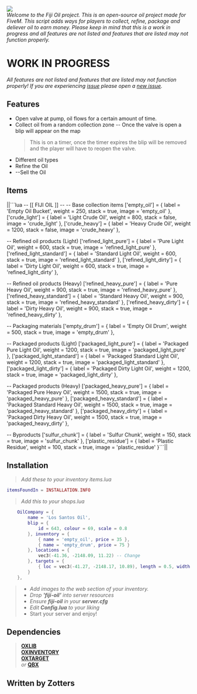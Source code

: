 

![](https://i.ibb.co/YTKXfNVK/Fiji-Oil20.png)  
*Welcome to the Fiji Oil project. This is an open-source oil project made for FiveM. This script adds ways for players to collect, refine, package and deliever oil to earn money. Please keep in mind that this is a work in progress and all features are not listed and features that are listed may not function properly.*

# WORK IN PROGRESS
*All features are not listed and features that are listed may not function properly! If you are experiencing [issue](https://github.com/Zotters/fiji-oil/issues) please open a [new issue](https://github.com/Zotters/fiji-oil/issues/new/choose).*

## Features
* Open valve at pump, oil flows for a certain amount of time. 
* Collect oil from a random collection zone -- Once the valve is open a blip will appear on the map
  > This is on a timer, once the timer expires the blip will be removed and the player will have to reopen the valve.
* Different oil types
* Refine the Oil
* --Sell the Oil

## Items
||```lua
-- [[ FIJI OIL ]] --
-- Base collection items
['empty_oil'] = {
    label = 'Empty Oil Bucket',
    weight = 250,
    stack = true,
    image = 'empty_oil'
},
['crude_light'] = {
    label = 'Light Crude Oil',
    weight = 800,
    stack = false,
    image = 'crude_light'
},
['crude_heavy'] = {
    label = 'Heavy Crude Oil',
    weight = 1200,
    stack = false,
    image = 'crude_heavy'
},

-- Refined oil products (Light)
['refined_light_pure'] = {
    label = 'Pure Light Oil',
    weight = 600,
    stack = true,
    image = 'refined_light_pure'
},
['refined_light_standard'] = {
    label = 'Standard Light Oil',
    weight = 600,
    stack = true,
    image = 'refined_light_standard'
},
['refined_light_dirty'] = {
    label = 'Dirty Light Oil',
    weight = 600,
    stack = true,
    image = 'refined_light_dirty'
},

-- Refined oil products (Heavy)
['refined_heavy_pure'] = {
    label = 'Pure Heavy Oil',
    weight = 900,
    stack = true,
    image = 'refined_heavy_pure'
},
['refined_heavy_standard'] = {
    label = 'Standard Heavy Oil',
    weight = 900,
    stack = true,
    image = 'refined_heavy_standard'
},
['refined_heavy_dirty'] = {
    label = 'Dirty Heavy Oil',
    weight = 900,
    stack = true,
    image = 'refined_heavy_dirty'
},

-- Packaging materials
['empty_drum'] = {
    label = 'Empty Oil Drum',
    weight = 500,
    stack = true,
    image = 'empty_drum'
},

-- Packaged products (Light)
['packaged_light_pure'] = {
    label = 'Packaged Pure Light Oil',
    weight = 1200,
    stack = true,
    image = 'packaged_light_pure'
},
['packaged_light_standard'] = {
    label = 'Packaged Standard Light Oil',
    weight = 1200,
    stack = true,
    image = 'packaged_light_standard'
},
['packaged_light_dirty'] = {
    label = 'Packaged Dirty Light Oil',
    weight = 1200,
    stack = true,
    image = 'packaged_light_dirty'
},

-- Packaged products (Heavy)
['packaged_heavy_pure'] = {
    label = 'Packaged Pure Heavy Oil',
    weight = 1500,
    stack = true,
    image = 'packaged_heavy_pure'
},
['packaged_heavy_standard'] = {
    label = 'Packaged Standard Heavy Oil',
    weight = 1500,
    stack = true,
    image = 'packaged_heavy_standard'
},
['packaged_heavy_dirty'] = {
    label = 'Packaged Dirty Heavy Oil',
    weight = 1500,
    stack = true,
    image = 'packaged_heavy_dirty'
},

-- Byproducts
['sulfur_chunk'] = {
    label = 'Sulfur Chunk',
    weight = 150,
    stack = true,
    image = 'sulfur_chunk'
},
['plastic_residue'] = {
    label = 'Plastic Residue',
    weight = 100,
    stack = true,
    image = 'plastic_residue'
}```||

## Installation
>*Add these to your inventory items.lua*
```lua
itemsFoundIn = INSTALLATION.INFO
```
>*Add this to your shops.lua*  
```lua
	OilCompany = {
		name = 'Los Santos Oil',
		blip = {
			id = 643, colour = 69, scale = 0.8
		}, inventory = {
			{ name = 'empty_oil', price = 35 },
            { name = 'empty_drum', price = 75 }
		}, locations = {
			vec3(-41.36, -2148.09, 11.22) -- Change
		}, targets = {
			{ loc = vec3(-41.27, -2148.17, 10.89), length = 0.5, width = 3.0, heading = 270.0, minZ = 30.5, maxZ = 32.0, distance = 3 }
		}
	},
```
>* *Add images to the web section of your inventory.*  
>* *Drop **'fiji-oil'** into server resources*  
>* *Ensure **fiji-oil** in your **server.cfg***  
>* *Edit **Config.lua** to your liking*
>* Start your server and enjoy!

## Dependencies
> **[OXLIB](https://overextended.dev)**  
> **[OXINVENTORY](https://overextended.dev)**  
> **[OXTARGET](https://overextended.dev)**   
>  *or* **[QBX](https://www.qbox.re)**

## Written by Zotters
